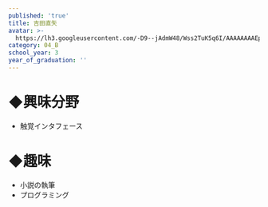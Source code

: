 ```yaml
---
published: 'true'
title: 吉田直矢
avatar: >-
  https://lh3.googleusercontent.com/-D9--jAdmW48/Wss2TuK5q6I/AAAAAAAAEps/nJDou85I9-ooTR-wLIXIrTcKQjPqwJH5ACE0YBhgL/IMG_1981.JPG
category: 04_B
school_year: 3
year_of_graduation: ''
---
```

# ◆興味分野

* 触覚インタフェース

# ◆趣味

* 小説の執筆
* プログラミング

